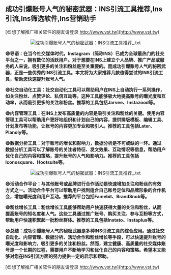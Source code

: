 ## **成功引爆账号人气的秘密武器：INS引流工具推荐,Ins引流,Ins筛选软件,Ins营销助手**

[😍想了解推广相关软件的朋友请登录 http://www.vst.tw](http://www.vst.tw)

 <center><img src="https://vst.tw/MP4/tuiguang/png/8.png" alt="成功引爆账号人气的秘密武器：INS引流工具推荐_.txt"></center>

**😄导语：在当今社交媒体时代，Instagram（简称INS）已成为全球最热门的社交平台之一，拥有数亿的活跃用户。对于想要在INS上建立个人品牌、推广产品或服务的人来说，吸引更多的关注和粉丝是至关重要的。而成功引爆账号人气的秘密武器，正是一些优秀的INS引流工具。本文将为大家推荐几款值得尝试的INS引流工具，帮助您快速提升账号人气。**

**😄社交自动化工具：社交自动化工具可以帮助用户在INS上自动执行一系列操作，如关注粉丝、点赞评论、私信互动等。这种工具能够极大地提高账号的曝光度和互动率，从而吸引更多的关注和粉丝。推荐的工具包括Jarvee、Instazood等。**

**😄内容管理工具：在INS上发布高质量的内容是吸引关注和粉丝的关键。使用内容管理工具可以帮助用户更好地组织和计划自己的内容，提供排版模板、编辑工具、计划发布等功能，让账号的内容更加专业和吸引人。推荐的工具包括Later、Planoly等。**

**😄数据分析工具：对于账号的增长和影响力，数据分析是不可或缺的一环。通过数据分析工具可以了解账号的关注者特征、发文效果、互动情况等信息，帮助用户优化自己的内容和策略，提升账号的人气和影响力。推荐的工具包括Iconosquare、Hootsuite等。**

 <center><img src="https://vst.tw/MP4/tuiguang/png/2.png" alt="成功引爆账号人气的秘密武器：INS引流工具推荐_.txt"></center>

**😄活动合作平台：与其他账号或品牌进行合作活动是快速增加关注和粉丝的有效方式之一。活动合作平台可以帮助用户找到适合自己账号定位和品牌形象的合作机会，增加曝光度和用户互动。推荐的平台包括Famebit、BrandSnob等。**

**😄粉丝增长工具：粉丝增长工具能够帮助用户快速获得大量的关注和粉丝，从而提高账号的知名度和人气。这些工具通过推广账号、购买关注、参与互粉等方式，帮助用户快速积累起一批粉丝群体。推荐的工具包括Instato、Instaplus等。**

**😄总结：成功引爆账号人气的秘密武器是多种INS引流工具的综合应用。通过社交自动化、内容管理、数据分析、活动合作和粉丝增长等手段，可以快速提升账号的曝光度和影响力，吸引更多的关注和粉丝。然而，建立健康、高质量的社交媒体账号是一个长期的过程，需要用户不断地学习和优化自己的内容和策略。希望本文能够对您在INS引流方面的努力提供一定的启示和帮助。**

[😍想了解推广相关软件的朋友请登录 http://www.vst.tw](http://www.vst.tw)



